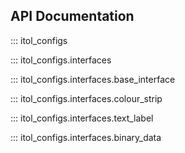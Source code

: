 ## API Documentation

::: itol_configs

::: itol_configs.interfaces

::: itol_configs.interfaces.base_interface

::: itol_configs.interfaces.colour_strip

::: itol_configs.interfaces.text_label

::: itol_configs.interfaces.binary_data